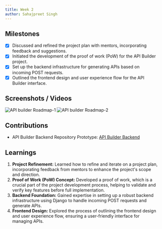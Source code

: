 ```yaml
---
title: Week 2
author: Sahajpreet Singh
---
```


## Milestones
- [x] Discussed and refined the project plan with mentors, incorporating feedback and suggestions.
- [x] Initiated the development of the proof of work (PoW) for the API Builder project.
- [x] Set up the backend infrastructure for generating APIs based on incoming POST requests.
- [x] Outlined the frontend design and user experience flow for the API Builder interface.

## Screenshots / Videos 
![API builder Roadmap-1](https://github.com/photon0205/work-assets/assets/99784265/6e892051-6b31-4236-ab73-32f621aae06d)
![API builder Roadmap-2](https://github.com/photon0205/work-assets/assets/99784265/ac5075fe-44b4-4f7a-a0ce-871f0750c61d)

## Contributions
- API Builder Backend Repository Prototype: [API Builder Backend](https://github.com/photon0205/api-builder-backend-prototype)

## Learnings
1. **Project Refinement:** Learned how to refine and iterate on a project plan, incorporating feedback from mentors to enhance the project's scope and direction.
2. **Proof of Work (PoW) Concept:** Developed a proof of work, which is a crucial part of the project development process, helping to validate and verify key features before full implementation.
3. **Backend Foundation:** Gained expertise in setting up a robust backend infrastructure using Django to handle incoming POST requests and generate APIs.
4. **Frontend Design:** Explored the process of outlining the frontend design and user experience flow, ensuring a user-friendly interface for managing APIs.